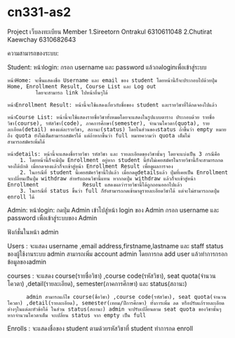 # cn331-as2
Project เว็บลงทะเบียน
Member
1.Sireetorn Ontrakul 6310611048
2.Chutirat Kaewchay 6310682643

ความสามารถของระบบ: 

Student:
    หน้าlogin: กรอก username และ password แล้วกดloginเพื่อเข้าสู่ระบบ
    
    หน้าHome: จะขึ้นแสดงชื่อ Username และ email ของ student โดยหน้านี้ก็จะประกอบไปด้วยปุ่ม Home, Enrollment Result, Course List และ Log out
             โดยจะสามารถ link ไปหน้าอื่นๆได้
             
    หน้าEnrollment Result: หน้านี้จะใช้แสดงเกี่ยวกับชื่อของ student และรายวิชาที่ได้กดจองไปแล้ว 
    
    หน้าCourse List: หน้านี้จะใช้แสดงรายชื่อวิชาทั้งหมดโดยจะแสดงในรูปแบบตาราง ประกอบด้วย รายชื่อวิชา(course), รหัสวิชา(code), ภาคการศึกษา(semester), จำนวนโควตา(quota), ราย                                 ละเอียด(detail) ของแต่ละรายวิชา, สถานะ(status) โดยในส่วนของstatus ถ้าขึ้นว่า empty หมายถึง quota ยังไม่เต็มสามารถสมัครได้ แต่ถ้าหากขึ้นว่า full หมายความว่า quota เต็มไม่                     สามารถสมัครเพิ่มได้ 
    
    หน้าdetails: หน้านี้จะแสดงชื่อรายวิชา รหัสวิชา และ รายละเอียดของวิชานั้นๆ โดยจะแบ่งเป็น 3 กรณีคือ
        1. โดยหน้านี้ก็จะมีปุ่ม Enrollment อยู่หาก student นี้ยังไม่เคยสมัครในรายวิชานี้ก็จะสามารถกดจองได้ปกติ เมื่อกดจองแล้วก็จะเข้าสู่หน้า Enrollment Result เพื่อดูผลการจอง
        2. ในกรณีที่ student นี้เคยสมัครวิชานี้ไปแล้ว เมื่อกดดูdetailsแล้ว ปุ่มที่เคยเป็น Enrollment จะเปลี่ยนเป็นปุ่ม withdraw สำหรับถอนวิชานี้แทน หากกดปุ่ม withdraw แล้วก็จะเข้าสู่หน้า Enrollment              Result แสดงผลว่ารายวิชานี้ได้ถูกถอนออกไปแล้ว
        3. ในกรณีที่ status ขึ้นว่า full ก็ยังสามารถกดเข้ามาดูรายละเอียดวิชาได้ แต่จะไม่สามารถกดปุ่ม enroll ได้
    

Admin:
    หน้าlogin: กดปุ่ม Admin เข้าไปสู่หน้า login ของ Admin กรอก username และ password เพื่อเข้าสู่ระบบของ Admin

ฟังก์ชั่นในหน้า admin

Users   : จะแสดง username ,email address,firstname,lastname และ staff status ของผู้ใช้งานระบบ
          admin สามารถเพิ่ม account admin โดยการกด add user แล้วทำการกรอกข้อมูลของadmin

courses : จะแสดง course(รายชื่อวิชา) ,course code(รหัสวิชา), seat quota(จำนวนโควตา) ,detail(รายละเอียด), semester(ภาคการศึกษา) และ 
          status(สถานะ) 
          
          admin สามารถแก้ไข course(ชื่อวิชา) ,course code(รหัสวิชา), seat quota(จำนวนโควตา) ,detail(รายละเอียด), semester(เทอม/ปีการศึกษา) ทั้งการเพิ่ม ลด หรือปรับแก้รายละเอียดต่างๆในแต่ละหัวข้อได้ ในส่วน status(สถานะ) admin จะปรับเปลี่ยนตาม seat quota ของวิชานั้นๆ หากจำนวนโควตาเต็ม จะเปลี่ยน status จาก empty เป็น full 

Enrolls : จะแสดงชื่อของ student ตามด้วยรหัสวิชาที่ student ทำการกด enroll   
          
